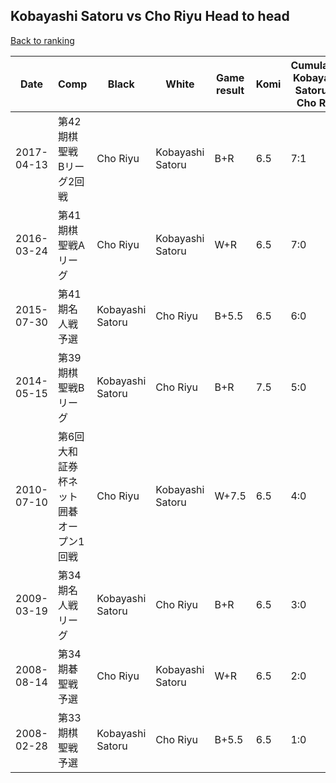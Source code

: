 ## Kobayashi Satoru vs Cho Riyu Head to head

[Back to ranking](../../index.md)




| **Date** | **Comp** | **Black** | **White** | **Game result** | **Komi** | **Cumulative Kobayashi Satoru vs Cho Riyu** | **Kobayashi Satoru streak** | **Cho Riyu streak** | 
| --- | --- | --- | --- | --- | --- | --- | --- | --- |
| 2017-04-13 | 第42期棋聖戦　Bリーグ2回戦 | Cho Riyu | Kobayashi Satoru | B+R | 6.5 | 7:1 | 0 | 1 | 
| 2016-03-24 | 第41期棋聖戦Aリーグ | Cho Riyu | Kobayashi Satoru | W+R | 6.5 | 7:0 | 7 | 0 | 
| 2015-07-30 | 第41期名人戦予選 | Kobayashi Satoru | Cho Riyu | B+5.5 | 6.5 | 6:0 | 6 | 0 | 
| 2014-05-15 | 第39期棋聖戦Bリーグ | Kobayashi Satoru | Cho Riyu | B+R | 7.5 | 5:0 | 5 | 0 | 
| 2010-07-10 | 第6回大和証券杯ネット囲碁オープン1回戦 | Cho Riyu | Kobayashi Satoru | W+7.5 | 6.5 | 4:0 | 4 | 0 | 
| 2009-03-19 | 第34期名人戦リーグ | Kobayashi Satoru | Cho Riyu | B+R | 6.5 | 3:0 | 3 | 0 | 
| 2008-08-14 | 第34期碁聖戦予選 | Cho Riyu | Kobayashi Satoru | W+R | 6.5 | 2:0 | 2 | 0 | 
| 2008-02-28 | 第33期棋聖戦予選 | Kobayashi Satoru | Cho Riyu | B+5.5 | 6.5 | 1:0 | 1 | 0 |




